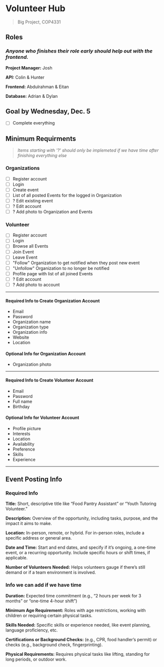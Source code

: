 # Volunteer Hub
> Big Project, COP4331


## Roles
### *Anyone who finishes their role early should help out with the frontend.*


**Project Manager:** Josh 

**API:** Colin & Hunter

**Frontend:** Abdulrahman & Eitan

**Database:** Adrian & Dylan


## Goal by Wednesday, Dec. 5
- [ ] Complete everything


## Minimum Requirments

> *Items starting with '?' should only be implemeted if we have time after finishing everything else*
### Organizations
- [ ] Register account
- [ ] Login
- [ ] Create event
- [ ] List of all posted Events for the logged in Organization
- [ ] ? Edit existing event
- [ ] ? Edit account
- [ ] ? Add photo to Organization and Events

### Volunteer
- [ ] Register account
- [ ] Login
- [ ] Browse all Events
- [ ] Join Event
- [ ] Leave Event
- [ ] "Follow" Organization to get notified when they post new event
- [ ] "Unfollow" Organization to no longer be notified
- [ ] Profile page with list of all joined Events
- [ ] ? Edit account
- [ ] ? Add photo to account

---

#### Required Info to Create Organization Account
* Email 
* Password
* Organization name
* Organization type
* Organization info
* Website
* Location

#### Optional Info for Organization Account
* Organization photo

---

#### Required Info to Create Volunteer Account
* Email
* Password
* Full name
* Birthday

#### Optional Info for Volunteer Account
* Profile picture
* Interests
* Location
* Availability
* Preference
* Skills
* Experience

---

## Event Posting Info
### Required Info
**Title:**
Short, descriptive title like “Food Pantry Assistant” or “Youth Tutoring Volunteer.”

**Description:**
Overview of the opportunity, including tasks, purpose, and the impact it aims to make.

**Location:**
In-person, remote, or hybrid. For in-person roles, include a specific address or general area.

**Date and Time:**
Start and end dates, and specify if it’s ongoing, a one-time event, or a recurring opportunity.
Include specific hours or shift times, if applicable.

**Number of Volunteers Needed:**
Helps volunteers gauge if there’s still demand or if a team environment is involved.


### Info we can add if we have time
**Duration:**
Expected time commitment (e.g., “2 hours per week for 3 months” or “one-time 4-hour shift”)

**Minimum Age Requirement:**
Roles with age restrictions, working with children or requiring certain physical tasks.

**Skills Needed:**
Specific skills or experience needed, like event planning, language proficiency, etc.

**Certifications or Background Checks:**
(e.g., CPR, food handler’s permit) or checks (e.g., background check, fingerprinting).

**Physical Requirements:**
Requires physical tasks like lifting, standing for long periods, or outdoor work.

